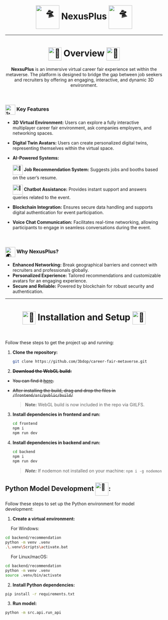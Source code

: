 <h1 align="center">
<!-- <picture>
  <source srcset="https://fonts.gstatic.com/s/e/notoemoji/latest/1f929/512.webp" type="image/webp"  align="center">
  <img src="https://fonts.gstatic.com/s/e/notoemoji/latest/1f929/512.gif" alt="🤩" width="75" height="75"  align="center">
</picture> -->
<picture>
  <source srcset="https://fonts.gstatic.com/s/e/notoemoji/latest/1f6f8/512.webp" type="image/webp">
  <img src="https://fonts.gstatic.com/s/e/notoemoji/latest/1f6f8/512.gif" alt="🛸" width="75" height="75"align="center">
</picture>
  NexusPlus
<picture>
  <source srcset="https://fonts.gstatic.com/s/e/notoemoji/latest/1f6f8/512.webp" type="image/webp">
  <img src="https://fonts.gstatic.com/s/e/notoemoji/latest/1f6f8/512.gif" alt="🛸" width="75" height="75"align="center">
</picture>
</h1>

---
 
<h1 align="center">
<picture>
  <source srcset="https://fonts.gstatic.com/s/e/notoemoji/latest/1f680/512.webp" type="image/webp" align="center">
  <img src="https://fonts.gstatic.com/s/e/notoemoji/latest/1f680/512.gif" alt="🚀" width="42" height="42" align="center">
</picture>
 Overview
<picture>
  <source srcset="https://fonts.gstatic.com/s/e/notoemoji/latest/1f680/512.webp" type="image/webp" align="center">
  <img src="https://fonts.gstatic.com/s/e/notoemoji/latest/1f680/512.gif" alt="🚀" width="42" height="42" align="center">
</picture>
</h1>

<p align="center"> <b>NexsuPlus</b> is an immersive virtual career fair experience set within the metaverse. The platform is designed to bridge the gap between job seekers and recruiters by offering an engaging, interactive, and dynamic 3D environment.</p>

<br/>

<h3>
<picture>
  <source srcset="https://fonts.gstatic.com/s/e/notoemoji/latest/2728/512.webp" type="image/webp"align="center">
  <img src="https://fonts.gstatic.com/s/e/notoemoji/latest/2728/512.gif" alt="✨" width="32" height="32"align="center">
</picture>
  Key Features
</h3>

- **3D Virtual Environment:** Users can explore a fully interactive multiplayer career fair environment, ask companies employers, and networking spaces.
- **Digital Twin Avatars:** Users can create personalized digital twins, representing themselves within the virtual space.
- **AI-Powered Systems:**
  <p>
    <picture>
    <source srcset="https://fonts.gstatic.com/s/e/notoemoji/latest/1f3af/512.webp" type="image/webp"align="center">
    <img src="https://fonts.gstatic.com/s/e/notoemoji/latest/1f3af/512.gif" alt="🎯" width="32" height="32"align="center">
    </picture> 
    <b>Job Recommendation System:</b> Suggests jobs and booths based on the user’s resume.
  </p> 
  <p>
    <picture>
    <source srcset="https://fonts.gstatic.com/s/e/notoemoji/latest/1f916/512.webp" type="image/webp"align="center">
    <img src="https://fonts.gstatic.com/s/e/notoemoji/latest/1f916/512.gif" alt="🤖" width="32" height="32"align="center">
    </picture> 
    <b>Chatbot Assistance:</b> Provides instant support and answers queries related to the event.
  </p>

- **Blockchain Integration:** Ensures secure data handling and supports digital authentication for event participation.
- **Voice Chat Communication:** Facilitates real-time networking, allowing participants to engage in seamless conversations during the event.

<br/>

<h3>
<picture>
  <source srcset="https://fonts.gstatic.com/s/e/notoemoji/latest/1f30f/512.webp" type="image/webp"align="center">
  <img src="https://fonts.gstatic.com/s/e/notoemoji/latest/1f30f/512.gif" alt="🌏" width="32" height="32"align="center">
</picture>
  Why NexusPlus?
</h3>

- **Enhanced Networking:** Break geographical barriers and connect with recruiters and professionals globally.
- **Personalized Experience:** Tailored recommendations and customizable avatars for an engaging experience.
- **Secure and Reliable:** Powered by blockchain for robust security and authentication.

---

<h1 align="center">
<picture>
  <source srcset="https://fonts.gstatic.com/s/e/notoemoji/latest/1f6a7/512.webp" type="image/webp">
  <img src="https://fonts.gstatic.com/s/e/notoemoji/latest/1f6a7/512.gif" alt="🚧" width="42" height="42"align="center">
</picture>
 Installation and Setup
<picture>
  <source srcset="https://fonts.gstatic.com/s/e/notoemoji/latest/1f6a7/512.webp" type="image/webp">
  <img src="https://fonts.gstatic.com/s/e/notoemoji/latest/1f6a7/512.gif" alt="🚧" width="42" height="42"align="center">
</picture>
</h1>

<br/>

Follow these steps to get the project up and running:

1. **Clone the repository:**

   ```Bash
   git clone https://github.com/3bdop/career-fair-metaverse.git
   ```

2. ~~**Download the WebGL build:**~~

- ~~You can find it [here](https://drive.google.com/file/d/1L4ULqhGlk11bPRumg6TibCMJKbgTXIbE/view?usp=drive_link).~~
- ~~After installing the build, drag and drop the files in `/frontend/src/public/build/`~~
  
  > **__Note__:** WebGL build is now included in the repo via GitLFS.

3. **Install dependencies in frontend and run:**

   ```Bash
   cd frontend
   npm i
   npm run dev
   ```

4. **Install dependencies in backend and run:**

   ```Bash
   cd backend
   npm i
   npm run dev
   ```

   > **_Note:_** If nodemon not installed on your machine: `npm i -g nodemon`

## Python Model Development <img src="https://fonts.gstatic.com/s/e/notoemoji/latest/1f40d/512.gif" alt="🐍" width="42" height="42" align='center'>:

Follow these steps to set up the Python environment for model development:

1. **Create a virtual environment:**

&emsp; For Windows:

```bash
cd backend/recommendation
python -m venv .venv
.\.venv\Scripts\activate.bat
```

&emsp; For Linux/macOS:

```bash
cd backend/recommendation
python -m venv .venv
source .venv/bin/activate
```

2.  **Install Python dependencies:**

```bash
pip install -r requirements.txt
```

3. **Run model:**

```Bash
python -m src.api.run_api
```
